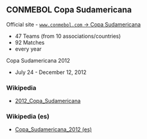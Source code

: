 
## CONMEBOL Copa Sudamericana

Official site - [`www.conmebol.com` -> Copa Sudamericana](http://www.conmebol.com)

- 47 Teams (from 10 associations/countries)
- 92 Matches
- every year


Copa Sudamericana 2012

- July 24 - December 12, 2012


### Wikipedia

- [2012_Copa_Sudamericana](http://en.wikipedia.org/wiki/2012_Copa_Sudamericana)

### Wikipedia (es)

- [Copa_Sudamericana_2012 (es)](http://es.wikipedia.org/wiki/Copa_Sudamericana_2012)

